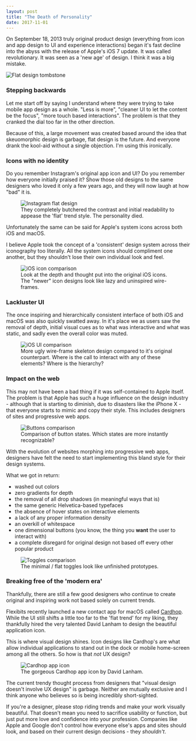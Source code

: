```yaml
---
layout: post
title: "The Death of Personality"
date: 2017-11-01
---
```



On September 18, 2013 truly original product design (everything from icon and app design to UI and experience interactions) began it's fast decline into the abyss with the release of Apple's iOS 7 update. It was called revolutionary. It was seen as a 'new age' of design. I think it was a big mistake.

![Flat design tombstone](/public/images/flat-design-tombstone_cfkyrq_c_scale,w_700.webp)

### Stepping backwards

Let me start off by saying I understand where they were trying to take mobile app design as a whole. "Less is more", "cleaner UI to let the content be the focus", "more touch based interactions". The problem is that they cranked the dial too far in the other direction.

Because of this, a large movement was created based around the idea that skeuomorphic<span class="sidenote-number"></span> design is garbage, flat design is the future. And everyone drank the kool-aid without a single objection.
<span class="sidenote">I'm using this ironically.</span>

### Icons with no identity

Do you remember Instagram's original app icon and UI? Do you remember how everyone initially praised it? Show those old designs to the same designers who loved it only a few years ago, and they will now laugh at how "bad" it is.

<figure>
<img src="/public/images/flat-design-instagram_mabnop_c_scale,w_800.webp" alt="Instagram flat design">
<figcaption>They completely butchered the contrast and initial readability to appease the 'flat' trend style. The personality died.</figcaption>
</figure>

Unfortunately the same can be said for Apple's system icons across both iOS and macOS.

I believe Apple took the concept of a 'consistent' design system across their iconography too literally. All the system icons should compliment one another, but they shouldn't lose their own individual look and feel.

<figure>
<img src="/public/images/flat-design-icons_vubivd_c_scale,w_800.webp" alt="iOS icon comparison">
<figcaption>Look at the depth and thought put into the original iOS icons. The "newer" icon designs look like lazy and uninspired wire-frames.</figcaption>
</figure>

### Lackluster UI

The once inspiring and hierarchically consistent interface of both iOS and macOS was also quickly swatted away. In it's place we as users saw the removal of depth, initial visual cues as to what was interactive and what was static, and sadly even the overall color was muted.

<figure>
<img src="/public/images/flat-design-ui_d8a4lg_c_scale,w_1280.webp" alt="iOS UI comparison">
<figcaption>More ugly wire-frame skeleton design compared to it's original counterpart. Where is the call to interact with any of these elements? Where is the hierarchy?</figcaption>
</figure>

### Impact on the web

This may not have been a bad thing if it was self-contained to Apple itself. The problem is that Apple has such a huge influence on the design industry - although that is starting to diminish, due to disasters like the iPhone X - that everyone starts to mimic and copy their style. This includes designers of sites and progressive web apps.

<figure>
<img src="/public/images/flat-design-buttons_s6jjpr_c_scale,w_1400.webp" alt="Buttons comparison">
<figcaption>Comparison of button states. Which states are more instantly recognizable?</figcaption>
</figure>

With the evolution of websites morphing into progressive web apps, designers have felt the need to start implementing this bland style for their design systems.

What we got in return:

- washed out colors
- zero gradients for depth
- the removal of all drop shadows (in meaningful ways that is)
- the same generic Helvetica-based typefaces
- the absence of hover states on interactive elements
- a lack of any proper information density
- an overkill of whitespace
- one dimensional buttons (you know, the thing you <strong>want</strong> the user to interact with)
- a complete disregard for original design not based off every other popular product

<figure>
<img src="/public/images/flat-design-toggles_qfre51_c_scale,w_1400.webp" alt="Toggles comparison">
<figcaption>The minimal / flat toggles look like unfinished prototypes.</figcaption>
</figure>

### Breaking free of the 'modern era'

Thankfully, there are still a few good designers who continue to create original and inspiring work not based solely on current trends.

Flexibits recently launched a new contact app for macOS called <a href="https://flexibits.com/cardhop">Cardhop</a>. While the UI still shifts a little too far to the 'flat trend' for my liking, they thankfully hired the very talented David Lanham to design the beautiful application icon.

 This is where visual design shines. Icon designs like Cardhop's are what allow individual applications to stand out in the dock or mobile home-screen among all the others. So how is that <i>not</i> UX design?

<figure>
<img src="/public/images/flat-design-cardhop_nmlvmg_c_scale,w_800.webp" alt="Cardhop app icon">
<figcaption>The gorgeous Cardhop app icon by David Lanham.</figcaption>
</figure>

The current trendy thought process from designers that "visual design doesn't involve UX design" is garbage. Neither are mutually exclusive and I think anyone who believes so is being incredibly short-sighted.

If you're a designer, please stop riding trends and make your work visually beautiful. That doesn't mean you need to sacrifice usability or function, but just put more love and confidence into your profession. Companies like Apple and Google don't control how everyone else's apps and sites should look, and based on their current design decisions - they <i>shouldn't</i>.
